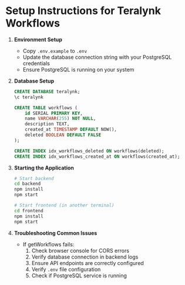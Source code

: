 # Setup Instructions for Teralynk Workflows

1. **Environment Setup**
   - Copy `.env.example` to `.env`
   - Update the database connection string with your PostgreSQL credentials
   - Ensure PostgreSQL is running on your system

2. **Database Setup**
   ```sql
   CREATE DATABASE teralynk;
   \c teralynk

   CREATE TABLE workflows (
       id SERIAL PRIMARY KEY,
       name VARCHAR(255) NOT NULL,
       description TEXT,
       created_at TIMESTAMP DEFAULT NOW(),
       deleted BOOLEAN DEFAULT FALSE
   );

   CREATE INDEX idx_workflows_deleted ON workflows(deleted);
   CREATE INDEX idx_workflows_created_at ON workflows(created_at);
   ```

3. **Starting the Application**
   ```bash
   # Start backend
   cd backend
   npm install
   npm start

   # Start frontend (in another terminal)
   cd frontend
   npm install
   npm start
   ```

4. **Troubleshooting Common Issues**
   - If getWorkflows fails:
     1. Check browser console for CORS errors
     2. Verify database connection in backend logs
     3. Ensure API endpoints are correctly configured
     4. Verify `.env` file configuration
     5. Check if PostgreSQL service is running
